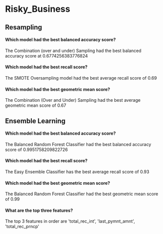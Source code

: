 # Risky_Business

## Resampling

#### Which model had the best balanced accuracy score?
The Combination (over and under) Sampling had the best balanced accuracy score at 0.6774256383776824

#### Which model had the best recall score?
The SMOTE Oversampling model had the best average recall score of 0.69

#### Which model had the best geometric mean score?
The Combination (Over and Under) Sampling had the best average geometric mean score of 0.67

## Ensemble Learning

#### Which model had the best balanced accuracy score?
The Balanced Random Forest Classifier had the best balanced accuracy score of 0.9951758209822726

#### Which model had the best recall score?
The Easy Ensemble Classifier has the best average recall score of 0.93

#### Which model had the best geometric mean score?
The Balanced Random Forest Classifier had the best geometric mean score of 0.99 

#### What are the top three features?
The top 3 features in order are 'total_rec_int', 'last_pymnt_amnt', 'total_rec_prncp'
